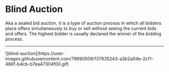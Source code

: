 # Blind Auction
Aka a sealed bid auction, it is a type of auction process in which all bidders place offers simultaneously to buy or sell without seeing the current bids and offers. The highest bidder is usually declared the winner of the bidding process.
<hr>
![blind-auction](https://user-images.githubusercontent.com/79690509/137635243-a3b2a04e-2cf1-486f-b4cb-b7ea47304f00.gif)
